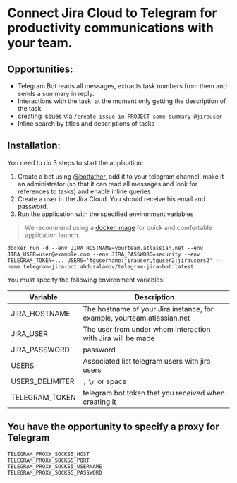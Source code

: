 # Connect Jira Cloud to Telegram for productivity communications with your team.

## Opportunities:

+ Telegram Bot reads all messages, extracts task numbers from them and sends a summary in reply.
+ Interactions with the task: at the moment only getting the description of the task.
+ creating issues via `/create issue in PROJECT some summary @jirauser`
+ Inline search by titles and descriptions of tasks

## Installation:

You need to do 3 steps to start the application:

1. Create a bot using [@botfather](https://t.me/botfather), add it to your telegram channel, make it an administrator (so that it can read all messages and look for references to tasks) and enable inline queries
2. Create a user in the Jira Cloud. You should receive his email and password.
3. Run the application with the specified environment variables
> We recommend using a [docker image](https://hub.docker.com/r/abdusalamov/telegram-jira-bot) for quick and comfortable application launch.

    docker run -d --env JIRA_HOSTNAME=yourteam.atlassian.net --env JIRA_USER=user@example.com --env JIRA_PASSWORD=security --env TELEGRAM_TOKEN=... USERS='tgusername:jirauser,tguser2:jirausers2' --name telegram-jira-bot abdusalamov/telegram-jira-bot:latest

You must specify the following environment variables:

| Variable | Description |
| -------- | ----------- |
| JIRA_HOSTNAME |	The hostname of your Jira instance, for example, yourteam.atlassian.net |
| JIRA_USER |	The user from under whom interaction with Jira will be made| 
| JIRA_PASSWORD |	password| 
| USERS |	Associated list telegram users with jira users| 
| USERS_DELIMITER |	`,` `\n` or space| 
| TELEGRAM_TOKEN |	telegram bot token that you received when creating it|

## You have the opportunity to specify a proxy for Telegram

```
TELEGRAM_PROXY_SOCKS5_HOST
TELEGRAM_PROXY_SOCKS5_PORT
TELEGRAM_PROXY_SOCKS5_USERNAME
TELEGRAM_PROXY_SOCKS5_PASSWORD
```
